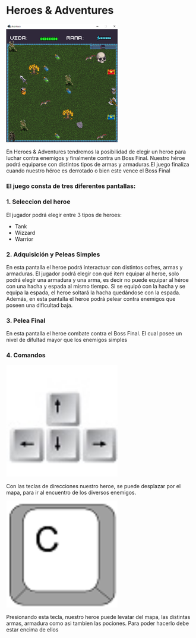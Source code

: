 # **Heroes & Adventures**
<img src="assets/aventura.PNG" width="300px" />

En Heroes & Adventures tendremos la posibilidad de elegir un heroe para luchar contra enemigos y finalmente contra un Boss Final.
Nuestro héroe podrá equiparse con distintos tipos de armas y armaduras.El juego finaliza cuando nuestro héroe es derrotado o bien este vence el Boss Final

### El juego consta de tres diferentes pantallas:

### 1. Seleccion del heroe
El jugador podrá elegir entre 3 tipos de heroes:
* Tank
* Wizzard
* Warrior

### 2. Adquisición y Peleas Simples

En esta pantalla el heroe podrá interactuar con distintos cofres, armas y armaduras.
El jugador podrá elegir con qué item equipar al heroe, solo podrá elegir una armadura y una arma,
es decir no puede equipar al héroe con una hacha y espada al mismo tiempo.
 Si se equipó con la hacha y se equipa la espada, el heroe soltará la hacha quedándose con la espada.
 Además, en esta pantalla el heroe podrá pelear contra enemigos que poseen una dificultad baja.
 
 ### 3. Pelea Final
 
En esta pantalla el heroe combate contra el Boss Final. El cual posee un nivel de difultad mayor que los enemigos simples

 ### 4. Comandos
 <img src="assets/direcciones.jpg" width="300px" />
 
 Con las teclas de direcciones nuestro heroe, se puede desplazar por el mapa, para ir al encuentro de los diversos enemigos.
  
  <img src="assets/letterC.png" width="300px" />
  
  Presionando esta tecla, nuestro heroe puede levatar del mapa, las distintas armas, armadura como asi tambien las pociones.
  Para poder hacerlo debe estar encima de ellos  
 
  
